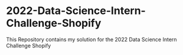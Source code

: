 # 2022-Data-Science-Intern-Challenge-Shopify
This Repository contains my solution for the 2022 Data Science Intern Challenge Shopify
